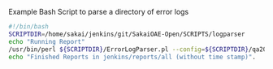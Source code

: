 Example Bash Script to parse a directory of error logs

```sh
#!/bin/bash
SCRIPTDIR=/home/sakai/jenkins/git/SakaiOAE-Open/SCRIPTS/logparser
echo "Running Report"
/usr/bin/perl ${SCRIPTDIR}/ErrorLogParser.pl --config=${SCRIPTDIR}/qa20-config.yml --ignore_info=1 --ignore_unknown=1 --errordir=/home/sakai/sling/logs
echo "Finished Reports in jenkins/reports/all (without time stamp)".
```

